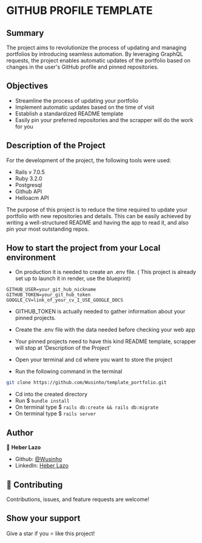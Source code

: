 # GITHUB PROFILE TEMPLATE

## Summary

The project aims to revolutionize the process of updating and managing portfolios by introducing seamless automation. By leveraging GraphQL requests, the project enables automatic updates of the portfolio based on changes in the user's GitHub profile and pinned repositories.

## Objectives

- Streamline the process of updating your portfolio
- Implement automatic updates based on the time of visit
- Establish a standardized README template
- Easily pin your preferred repositories and the scrapper will do the work for you


## Description of the Project

For the development of the project, the following tools were used:

- Rails v 7.0.5
- Ruby 3.2.0
- Postgresql
- Github API
- Helloacm API

The purpose of this project is to reduce the time required to update your portfolio with new repositories and details. 
This can be easily achieved by writing a well-structured README and having the app to read it, and also pin your most outstanding repos.

## How to start the project from your Local environment
- On production it is needed to create an .env file. ( This project is already set up to launch it in render, use the blueprint)
````
GITHUB_USER=your_git_hub_nickname
GITHUB_TOKEN=your_git_hub_token
GOOGLE_CV=link_of_your_cv_I_USE_GOOGLE_DOCS
````
- GITHUB_TOKEN is actually needed to gather information about your pinned projects.
- Create the .env file with the data needed before checking your web app
- Your pinned projects need to have this kind README template, scrapper will stop at 'Description of the Project'

- Open your terminal and cd where you want to store the project
- Run the following command in the terminal
```bash
git clone https://github.com/Wusinho/template_portfolio.git
```
- Cd into the created directory
- Run $ `bundle install`
- On terminal type $ `rails db:create && rails db:migrate`
- On terminal type $ `rails server`

## Author

👤 **Heber Lazo**

- Github: [@Wusinho](https://github.com/Wusinho)
- LinkedIn: [Heber Lazo](https://www.linkedin.com/in/heber-lazo-benza-523266133/)

## 🤝 Contributing

Contributions, issues, and feature requests are welcome!

## Show your support

Give a star if you :star: like this project!

